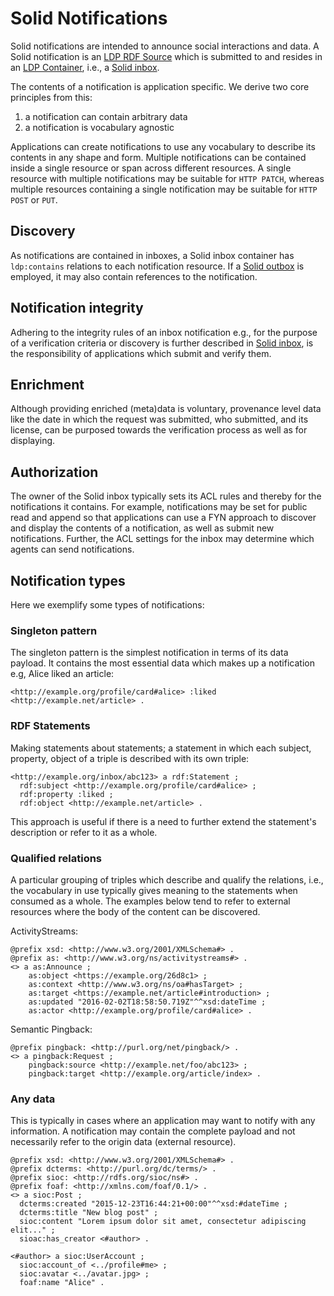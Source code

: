 # Solid Notifications

Solid notifications are intended to announce social interactions and data. A Solid notification is an [LDP RDF Source](https://www.w3.org/TR/ldp/#dfn-linked-data-platform-rdf-source) which is submitted to and resides in an [LDP Container](https://www.w3.org/TR/ldp/#ldpc), i.e., a [Solid inbox](inbox.md).

The contents of a notification is application specific. We derive two core principles from this:

1. a notification can contain arbitrary data
2. a notification is vocabulary agnostic

Applications can create notifications to use any vocabulary to describe its contents in any shape and form. Multiple notifications can be contained inside a single resource or span across different resources. A single resource with multiple notifications may be suitable for `HTTP PATCH`, whereas multiple resources containing a single notification may be suitable for `HTTP POST` or `PUT`.


## Discovery
As notifications are contained in inboxes, a Solid inbox container has `ldp:contains` relations to each notification resource. If a [Solid outbox](outbox.md) is employed, it may also contain references to the notification.


## Notification integrity
Adhering to the integrity rules of an inbox notification e.g., for the purpose of a verification criteria or discovery is further described in [Solid inbox](inbox.md#shapes-constraint), is the responsibility of applications which submit and verify them.


## Enrichment
Although providing enriched (meta)data is voluntary, provenance level data like the date in which the request was submitted, who submitted, and its license, can be purposed towards the verification process as well as for displaying.


## Authorization
The owner of the Solid inbox typically sets its ACL rules and thereby for the notifications it contains. For example, notifications may be set for public read and append so that applications can use a FYN approach to discover and display the contents of a notification, as well as submit new notifications. Further, the ACL settings for the inbox may determine which agents can send notifications.


## Notification types
Here we exemplify some types of notifications:

### Singleton pattern
The singleton pattern is the simplest notification in terms of its data payload. It contains the most essential data which makes up a notification e.g, Alice liked an article:
```
<http://example.org/profile/card#alice> :liked <http://example.net/article> .
```

### RDF Statements
Making statements about statements; a statement in which each subject, property, object of a triple is described with its own triple:
```
<http://example.org/inbox/abc123> a rdf:Statement ;
  rdf:subject <http://example.org/profile/card#alice> ;
  rdf:property :liked ;
  rdf:object <http://example.net/article> .
```
This approach is useful if there is a need to further extend the statement's description or refer to it as a whole.

### Qualified relations
A particular grouping of triples which describe and qualify the relations, i.e., the vocabulary in use typically gives meaning to the statements when consumed as a whole. The examples below tend to refer to external resources where the body of the content can be discovered.

ActivityStreams:
```
@prefix xsd: <http://www.w3.org/2001/XMLSchema#> .
@prefix as: <http://www.w3.org/ns/activitystreams#> .
<> a as:Announce ;
    as:object <https://example.org/26d8c1> ;
    as:context <http://www.w3.org/ns/oa#hasTarget> ;
    as:target <https://example.net/article#introduction> ;
    as:updated "2016-02-02T18:58:50.719Z"^^xsd:dateTime ;
    as:actor <http://example.org/profile/card#alice> .
```

Semantic Pingback:
```
@prefix pingback: <http://purl.org/net/pingback/> .
<> a pingback:Request ;
    pingback:source <http://example.net/foo/abc123> ;
    pingback:target <http://example.org/article/index> .
```

### Any data
This is typically in cases where an application may want to notify with any information. A notification may contain the complete payload and not necessarily refer to the origin data (external resource).
```
@prefix xsd: <http://www.w3.org/2001/XMLSchema#> .
@prefix dcterms: <http://purl.org/dc/terms/> .
@prefix sioc: <http://rdfs.org/sioc/ns#> .
@prefix foaf: <http://xmlns.com/foaf/0.1/> .
<> a sioc:Post ;
  dcterms:created "2015-12-23T16:44:21+00:00"^^xsd:#dateTime ;
  dcterms:title "New blog post" ;
  sioc:content "Lorem ipsum dolor sit amet, consectetur adipiscing elit..." ;
  sioac:has_creator <#author> .

<#author> a sioc:UserAccount ;
  sioc:account_of <../profile#me> ;
  sioc:avatar <../avatar.jpg> ;
  foaf:name "Alice" .
```
